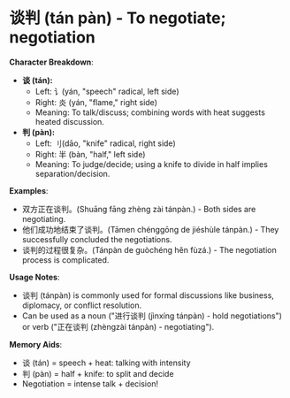 # **谈判 (tán pàn) - To negotiate; negotiation**

**Character Breakdown**:  
- **谈 (tán):**
  - Left: 讠(yán, "speech" radical, left side)
  - Right: 炎 (yán, "flame," right side)
  - Meaning: To talk/discuss; combining words with heat suggests heated discussion.  
- **判 (pàn):**
  - Left: 刂(dāo, "knife" radical, right side)
  - Right: 半 (bàn, "half," left side)
  - Meaning: To judge/decide; using a knife to divide in half implies separation/decision.

**Examples**:  
- 双方正在谈判。(Shuāng fāng zhèng zài tánpàn.) - Both sides are negotiating.  
- 他们成功地结束了谈判。(Tāmen chénggōng de jiéshùle tánpàn.) - They successfully concluded the negotiations.  
- 谈判的过程很复杂。(Tánpàn de guòchéng hěn fùzá.) - The negotiation process is complicated.

**Usage Notes**:  
- 谈判 (tánpàn) is commonly used for formal discussions like business, diplomacy, or conflict resolution.  
- Can be used as a noun ("进行谈判 (jìnxíng tánpàn) - hold negotiations") or verb ("正在谈判 (zhèngzài tánpàn) - negotiating").

**Memory Aids**:  
- 谈 (tán) = speech + heat: talking with intensity  
- 判 (pàn) = half + knife: to split and decide  
- Negotiation = intense talk + decision!